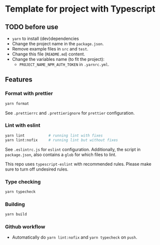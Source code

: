 # Template for project with Typescript

## TODO before use
- `yarn` to install (dev)dependencies
- Change the project name in the `package.json`.
- Remove example files in `src` and `test`.
- Change this file (`README.md`) content.
- Change the variables name (to fit the project):
  + `PROJECT_NAME_NPM_AUTH_TOKEN` in `.yarnrc.yml`.

## Features
### Format with prettier
```sh
yarn format
```
See `.prettierrc` and `.prettierignore` for `prettier` configuration.

### Lint with eslint
```sh
yarn lint           # running lint with fixes
yarn lint:nofix     # running lint but without fixes
```
See `.eslintrc.js` for `eslint` configuration. Additionally, the script
in `package.json`, also contains a `glob` for which files to lint.

This repo uses `typescript-eslint` with recommended rules. Please make sure to
turn off undesired rules.

### Type checking
```sh
yarn typecheck
```

### Building
```sh
yarn build
```

### Github workflow
- Automatically do `yarn lint:nofix` and `yarn typecheck` on `push`.

